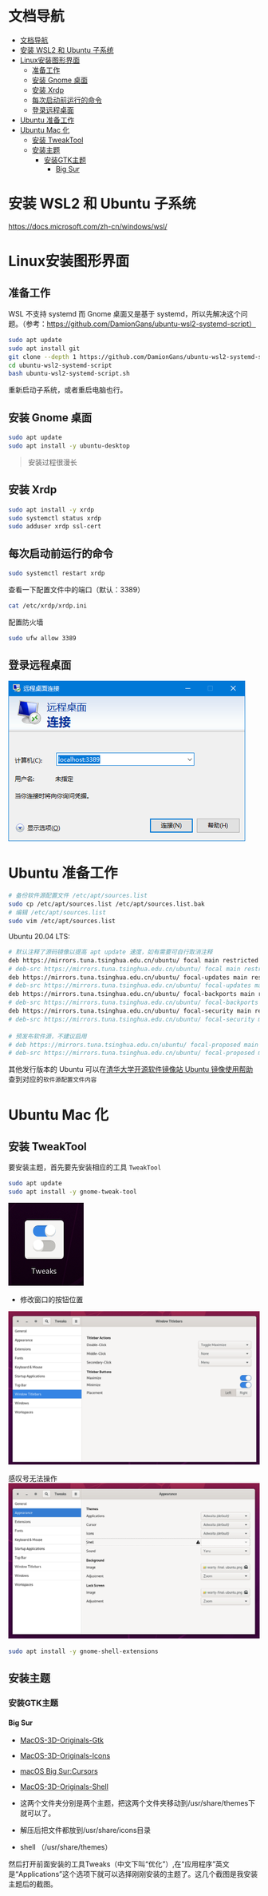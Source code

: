 # 文档导航
- [文档导航](#文档导航)
- [安装 WSL2 和 Ubuntu 子系统](#安装-wsl2-和-ubuntu-子系统)
- [Linux安装图形界面](#linux安装图形界面)
  - [准备工作](#准备工作)
  - [安装 Gnome 桌面](#安装-gnome-桌面)
  - [安装 Xrdp](#安装-xrdp)
  - [每次启动前运行的命令](#每次启动前运行的命令)
  - [登录远程桌面](#登录远程桌面)
- [Ubuntu 准备工作](#ubuntu-准备工作)
- [Ubuntu Mac 化](#ubuntu-mac-化)
  - [安装 TweakTool](#安装-tweaktool)
  - [安装主题](#安装主题)
    - [安装GTK主题](#安装gtk主题)
      - [Big Sur](#big-sur)

# 安装 WSL2 和 Ubuntu 子系统
https://docs.microsoft.com/zh-cn/windows/wsl/

# Linux安装图形界面
## 准备工作

WSL 不支持 systemd 而 Gnome 桌面又是基于 systemd，所以先解决这个问题。（参考：https://github.com/DamionGans/ubuntu-wsl2-systemd-script）
```bash
sudo apt update
sudo apt install git
git clone --depth 1 https://github.com/DamionGans/ubuntu-wsl2-systemd-script.git
cd ubuntu-wsl2-systemd-script
bash ubuntu-wsl2-systemd-script.sh
```
重新启动子系统，或者重启电脑也行。


## 安装 Gnome 桌面
```bash
sudo apt update
sudo apt install -y ubuntu-desktop
```
> 安装过程很漫长


## 安装 Xrdp
```bash
sudo apt install -y xrdp
sudo systemctl status xrdp
sudo adduser xrdp ssl-cert
```

## 每次启动前运行的命令
```bash
sudo systemctl restart xrdp
```

查看一下配置文件中的端口（默认：3389）
```bash
cat /etc/xrdp/xrdp.ini
```

配置防火墙
```bash
sudo ufw allow 3389
```
## 登录远程桌面
![登录远程桌面](img/login_remote_desktop.png)

# Ubuntu 准备工作
```bash
# 备份软件源配置文件 /etc/apt/sources.list
sudo cp /etc/apt/sources.list /etc/apt/sources.list.bak
# 编辑 /etc/apt/sources.list
sudo vim /etc/apt/sources.list
```

Ubuntu 20.04 LTS:
```bash
# 默认注释了源码镜像以提高 apt update 速度，如有需要可自行取消注释
deb https://mirrors.tuna.tsinghua.edu.cn/ubuntu/ focal main restricted universe multiverse
# deb-src https://mirrors.tuna.tsinghua.edu.cn/ubuntu/ focal main restricted universe multiverse
deb https://mirrors.tuna.tsinghua.edu.cn/ubuntu/ focal-updates main restricted universe multiverse
# deb-src https://mirrors.tuna.tsinghua.edu.cn/ubuntu/ focal-updates main restricted universe multiverse
deb https://mirrors.tuna.tsinghua.edu.cn/ubuntu/ focal-backports main restricted universe multiverse
# deb-src https://mirrors.tuna.tsinghua.edu.cn/ubuntu/ focal-backports main restricted universe multiverse
deb https://mirrors.tuna.tsinghua.edu.cn/ubuntu/ focal-security main restricted universe multiverse
# deb-src https://mirrors.tuna.tsinghua.edu.cn/ubuntu/ focal-security main restricted universe multiverse

# 预发布软件源，不建议启用
# deb https://mirrors.tuna.tsinghua.edu.cn/ubuntu/ focal-proposed main restricted universe multiverse
# deb-src https://mirrors.tuna.tsinghua.edu.cn/ubuntu/ focal-proposed main restricted universe multiverse
```

其他发行版本的 Ubuntu 可以在[清华大学开源软件镜像站 Ubuntu 镜像使用帮助](https://mirror.tuna.tsinghua.edu.cn/help/ubuntu/) 查到对应的`软件源配置文件内容`



# Ubuntu Mac 化
## 安装 TweakTool
要安装主题，首先要先安装相应的工具 `TweakTool`
```bash
sudo apt update
sudo apt install -y gnome-tweak-tool
```
![修改窗口的按钮位置](img/修改窗口的按钮位置-1.png)

- 修改窗口的按钮位置


![修改窗口的按钮位置](img/修改窗口的按钮位置-2.png)

感叹号无法操作
![Tweak](img/Tweak-3.png)
```bash
sudo apt install -y gnome-shell-extensions
```


## 安装主题
### 安装GTK主题
#### Big Sur
- [MacOS-3D-Originals-Gtk](https://www.opendesktop.org/p/1410476/)
- [MacOS-3D-Originals-Icons](https://www.opendesktop.org/p/1412504/)
- [macOS Big Sur:Cursors](https://www.opendesktop.org/p/1408466/)
- [MacOS-3D-Originals-Shell](https://www.opendesktop.org/p/1410510/)


- 这两个文件夹分别是两个主题，把这两个文件夹移动到/usr/share/themes下就可以了。
- 解压后把文件都放到/usr/share/icons目录
- shell （/usr/share/themes）


然后打开前面安装的工具Tweaks（中文下叫“优化”）,在“应用程序”英文是“Applications”这个选项下就可以选择刚刚安装的主题了。这几个截图是我安装主题后的截图。